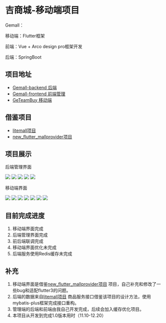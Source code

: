 # 吉商城-移动端项目

Gemall：

移动端：Flutter框架

前端：Vue + Arco design pro框架开发

后端：SpringBoot

## 项目地址

* [Gemall-backend 后端](https://github.com/MA-douzhang/GeMall-backend)
* [Gemall-frontend 前端管理](https://github.com/MA-douzhang/Gemall-frontend)
* [GeTeamBuy 移动端](https://github.com/MA-douzhang/GeTeamBuy)

## 借鉴项目
* [litemall项目](https://github.com/linlinjava/litemall)
* [new_flutter_mallprovider项目](https://github.com/lotawei/new_flutter_mallprovider)

## 项目展示

后端管理界面

![](./doc/img/index1.png)
![](./doc/img/index2.png)
![](./doc/img/index3.png)
![](./doc/img/index4.png)
![](./doc/img/index5.png)

移动端界面

![](./doc/img/phone1.png)
![](./doc/img/phone2.png)
![](./doc/img/phone3.png)
![](./doc/img/phone4.png)
![](./doc/img/phone5.png)
![](./doc/img/phone6.png)
![](./doc/img/phone7.png)
## 目前完成进度
1. 移动端界面完成
2. 后端管理界面完成
3. 前后端联调完成
4. 移动端界面优化未完成
5. 后端服务使用Redis缓存未完成


## 补充
1. 移动端界面是借鉴[new_flutter_mallprovider项目](https://github.com/lotawei/new_flutter_mallprovider)
项目，自己补充和修改了一些bug和适配flutter3的问题。
2. 后端的数据来自[litemall项目](https://github.com/linlinjava/litemall)
商品服务接口借鉴该项目的设计方法，使用mybatis-plus框架完成接口重构。
3. 管理端的后端和前端由我自己开发完成，后续会加入缓存优化项目。
4. 本项目从开发到完成1.0版本用时（11.10-12.20）
